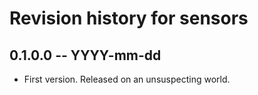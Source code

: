 # Revision history for sensors

## 0.1.0.0 -- YYYY-mm-dd

* First version. Released on an unsuspecting world.
